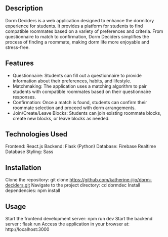 ## Description

Dorm Deciders is a web application designed to enhance the dormitory experience for students. It provides a platform for students to find compatible roommates based on a variety of preferences and criteria. From questionnaire to match to confirmation, Dorm Deciders simplifies the process of finding a roommate, making dorm life more enjoyable and stress-free.

## Features

- Questionnaire: Students can fill out a questionnaire to provide information about their preferences, habits, and lifestyle.
- Matchmaking: The application uses a matching algorithm to pair students with compatible roommates based on their questionnaire responses.
- Confirmation: Once a match is found, students can confirm their roommate selection and proceed with dorm arrangements.
- Join/Create/Leave Blocks: Students can join existing roommate blocks, create new blocks, or leave blocks as needed.

## Technologies Used

Frontend: React.js
Backend: Flask (Python)
Database: Firebase Realtime Database
Styling: Sass

## Installation

Clone the repository: git clone https://github.com/katherine-jijo/dorm-deciders.git
Navigate to the project directory: cd dormdec
Install dependencies: npm install

## Usage

Start the frontend development server: npm run dev
Start the backend server : flask run
Access the application in your browser at: http://localhost:3000


